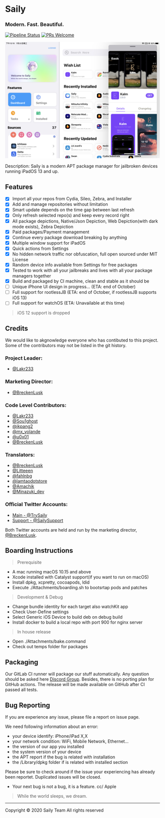 # Saily
### Modern. Fast. Beautiful.

[![Pipeline Status](https://lab.qaq.wiki/Lakr233/Protein/badges/master/pipeline.svg)](https://lab.qaq.wiki/Lakr233/Protein/-/commits/master)
[![PRs Welcome](https://img.shields.io/badge/PRs-welcome-brightgreen.svg)](https://github.com/SailyTeam/Saily/pulls)

![Preview](./Attachments/main.jpeg)

Description: Saily is a modern APT package manager for jailbroken devices running iPadOS 13 and up.

## Features

- [x] Import all your repos from Cydia, Sileo, Zebra, and Installer
- [x] Add and manage repositories without limitation
- [x] Smart update depends on the time gap between last refresh
- [x] Only refresh selected repo(s) and keep every record right
- [x] All package depictions, Native/Json Depiction, Web Depiction(with dark mode exists), Zebra Depiction
- [x] Paid packages/Payment management
- [x] Continue every package download breaking by anything
- [x] Multiple window support for iPadOS
- [x] Quick actions from Settings
- [x] No hidden network traffic nor obfuscation, full open sourced under MIT License
- [x] Random device info available from Settings for free packages
- [x] Tested to work with all your jailbreaks and lives with all your package managers together
- [x] Build and packaged by CI machine, clean and stable as it should be
- [ ] Unique iPhone UI design in progress... (ETA: end of October)
- [ ] Full support for rootlessJB (ETA: end of October, if rootlessJB supports iOS 13)
- [ ] Full support for watchOS (ETA: Unavailable at this time)

> iOS 12 support is dropped

## Credits

We would like to akgnowledge everyone who has contibuted to this project. Some of the contributors may not be listed in the git history.

### Project Leader: 
- [@Lakr233](https://twitter.com/Lakr233)

### Marketing Director:
- [@BreckenLusk](https://twitter.com/BreckenLusk)

### Code Level Contributors:
- [@Lakr233](https://twitter.com/Lakr233)
- [@Sou1ghost](https://twitter.com/Sou1gh0st)
- [@jkpang2](https://twitter.com/jkpang2)
- [@mx_yolande](https://twitter.com/mx_yolande)
- [@u0x01](https://twitter.com/u0x01)
- [@BreckenLusk](https://twitter.com/BreckenLusk)

### Translators:
- [@BreckenLusk](https://twitter.com/BreckenLusk)
- [@Litteeen](https://twitter.com/Litteeen)
- [@fahlnbg](https://twitter.com/fahlnbg)
- [@lamtaodotstore](https://twitter.com/lamtaodotstore)
- [@Amachik](https://twitter.com/Amachik2)
- [@Minazuki_dev](https://twitter.com/Minazuki_dev)

### Official Twitter Accounts:
- [Main - @TrySaily](https://twitter.com/TrySaily)
- [Support - @SailySupport](https://twitter.com/SailySupport)

Both Twitter accounts are held and run by the marketing director, [@BreckenLusk](https://twitter.com/BreckenLusk).

## Boarding Instructions

> Prerequisite

- A mac running macOS 10.15 and above
- Xcode installed with Catalyst support(if you want to run on macOS)
- Install dpkg, xcpretty, cocoapods, ldid
- Execute ./Attachments/boarding.sh to bootsrtap pods and patches

> Development & Debug

- Change bundle identity for each target also watchKit app
- Check User-Define settings
- Select Generic iOS Device to build deb on debug build
- Install docker to build a local repo with port 900 for nginx server

> In house release

- Open ./Attachments/bake.command
- Check out temps folder for packages

## Packaging

Our GitLab CI runner will package our stuff automatically. Any question should be asked here [Discord Group](https://discord.gg/2DkKsFd). Besides, there is no porting plan for GitHub actions. The release will be made available on GitHub after CI passed all tests.

## Bug Reporting

If you are experience any issue, please file a report on issue page.

We need following information about an error:

- your device identify: iPhone/iPad X,X
- your network condition: WiFi, Mobile Network, Ethernet...
- the version of our app you installed
- the system version of your device
- the APT report if the bug is related with installation
- the /Library/dpkg folder if is related with installed section

Please be sure to check around if the issue your experiencing has already been reportet. Duplicated issues will be closed.

- Your next bug is not a bug, it is a feature. cc/ Apple

> While the world sleeps, we dream.

---

Copyright © 2020 Saily Team All rights reserved


